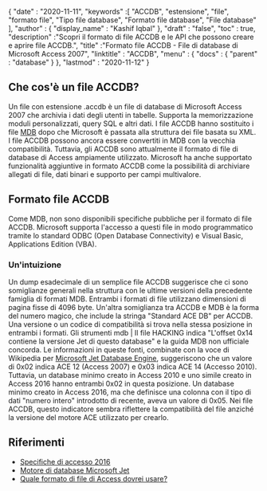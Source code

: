 {
  "date" : "2020-11-11",
  "keywords" :[ "ACCDB", "estensione", "file", "formato file", "Tipo file database", "Formato file database", "File database" ],
  "author" : {
    "display_name" : "Kashif Iqbal"
},
  "draft" : "false",
  "toc" : true,
  "description" :"Scopri il formato di file ACCDB e le API che possono creare e aprire file ACCDB.",
  "title" :"Formato file ACCDB - File di database di Microsoft Access 2007",
  "linktitle" : "ACCDB",
  "menu" : {
    "docs" : {
      "parent" : "database"
}
},
  "lastmod" : "2020-11-12"
}

## Che cos'è un file ACCDB?

Un file con estensione .accdb è un file di database di Microsoft Access 2007 che archivia i dati degli utenti in tabelle. Supporta la memorizzazione
moduli personalizzati, query SQL e altri dati. I file ACCDB hanno sostituito i file [MDB](/it/database/mdb/) dopo che Microsoft è passata alla struttura dei file basata su XML. I file ACCDB possono ancora essere convertiti in MDB con la vecchia compatibilità. Tuttavia, gli ACCDB sono attualmente il formato di file di database di Access ampiamente utilizzato. Microsoft ha anche supportato funzionalità aggiuntive in formato ACCDB come la possibilità di archiviare allegati di file, dati binari e supporto per campi multivalore.

## Formato file ACCDB

Come MDB, non sono disponibili specifiche pubbliche per il formato di file ACCDB. Microsoft supporta l'accesso a questi file in modo programmatico tramite lo standard ODBC (Open Database Connectivity) e Visual Basic, Applications Edition (VBA).

### Un'intuizione

Un dump esadecimale di un semplice file ACCDB suggerisce che ci sono somiglianze generali nella struttura con le ultime versioni della precedente famiglia di formati MDB. Entrambi i formati di file utilizzano dimensioni di pagina fisse di 4096 byte. Un'altra somiglianza tra ACCDB e MDB è la forma del numero magico, che include la stringa "Standard ACE DB" per ACCDB. Una versione o un codice di compatibilità si trova nella stessa posizione in entrambi i formati. Gli strumenti mdb | Il file HACKING indica "L'offset 0x14 contiene la versione Jet di questo database" e la guida MDB non ufficiale concorda. Le informazioni in queste fonti, combinate con la voce di Wikipedia per [Microsoft Jet Database Engine](https://en.wikipedia.org/wiki/Microsoft_Jet_Database_Engine), suggeriscono che un valore di 0x02 indica ACE 12 (Access 2007) e 0x03 indica ACE 14 (Accesso 2010). Tuttavia, un database minimo creato in Access 2010 e uno simile creato in Access 2016 hanno entrambi 0x02 in questa posizione. Un database minimo creato in Access 2016, ma che definisce una colonna con il tipo di dati "numero intero" introdotto di recente, aveva un valore di 0x05. Nei file ACCDB, questo indicatore sembra riflettere la compatibilità del file anziché la versione del motore ACE utilizzato per crearlo.

## Riferimenti

* [Specifiche di accesso 2016](https://support.microsoft.com/en-us/office/access-specifications-0cf3c66f-9cf2-4e32-9568-98c1025bb47c)
* [Motore di database Microsoft Jet](https://en.wikipedia.org/wiki/Microsoft_Jet_Database_Engine)
* [Quale formato di file di Access dovrei usare?](https://support.microsoft.com/en-us/office/which-access-file-format-should-i-use-012d9ab3-d14c-479e-b617-be66f9070b41)
